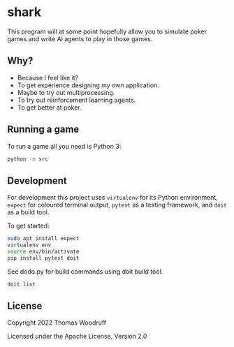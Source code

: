 # shark

This program will at some point hopefully allow you to simulate poker games and write AI agents to play in those games.

## Why?

- Because I feel like it?
- To get experience designing my own application.
- Maybe to try out multiprocessing.
- To try out reinforcement learning agents.
- To get better at poker.

## Running a game

To run a game all you need is Python 3:

```bash
python -m src
```

## Development

For development this project uses ```virtualenv``` for its Python environment, ```expect``` for coloured terminal output, ```pytest``` as a testing framework, and ```doit``` as a build tool.

To get started:

```bash
sudo apt install expect
virtualenv env
source env/bin/activate
pip install pytest doit
```

See dodo.py for build commands using doit build tool.

```bash
doit list
```

## License

Copyright 2022 Thomas Woodruff

Licensed under the Apache License, Version 2.0 
